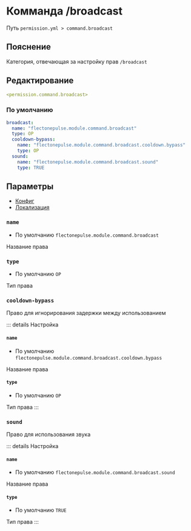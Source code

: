 # Комманда /broadcast
Путь `permission.yml > command.broadcast`

## Пояснение
Категория, отвечающая за настройку прав `/broadcast`

## Редактирование
```yaml
<permission.command.broadcast>
```

### По умолчанию
```yaml
broadcast:
  name: "flectonepulse.module.command.broadcast"
  type: OP
  cooldown-bypass:
    name: "flectonepulse.module.command.broadcast.cooldown.bypass"
    type: OP
  sound:
    name: "flectonepulse.module.command.broadcast.sound"
    type: TRUE
```

## Параметры

- [Конфиг](/ru/command/broadcast/)
- [Локализация](/ru/localizations/ru_ru/command/broadcast/)

### `name`
- По умолчанию `flectonepulse.module.command.broadcast`

Название права

### `type`
- По умолчанию `OP`

Тип права

### `cooldown-bypass`

Право для игнорирования задержки между использованием

::: details Настройка
#### `name`
- По умолчанию `flectonepulse.module.command.broadcast.cooldown.bypass`

Название права

#### `type`
- По умолчанию `OP`

Тип права
:::

### `sound`

Право для использования звука

::: details Настройка
#### `name`
- По умолчанию `flectonepulse.module.command.broadcast.sound`

Название права

#### `type`
- По умолчанию `TRUE`

Тип права
:::

<!--@include: @/ru/parts/permission.md-->

